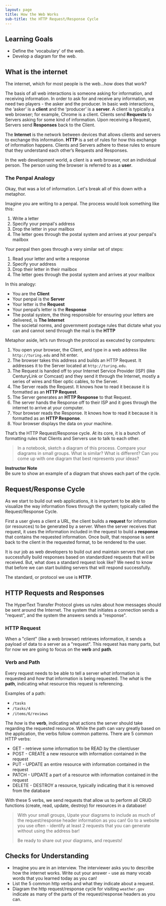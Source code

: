 ```yaml
---
layout: page
title: How the Web Works
sub-title: the HTTP Request/Response Cycle
---
```


## Learning Goals
* Define the 'vocabulary' of the web.
* Develop a diagram for the web.

## What is the internet

The internet, which for most people is the web…how does that work?

The basis of all web interactions is someone asking for information, and receiving information. In order to ask for and receive any information, we need two players - the asker and the producer. In basic web interactions, the ‘asker’ is a **client** and the ‘producer’ is a **server**. A client is typically a web browser; for example, Chrome is a client. Clients send **Requests** to Servers asking for some kind of information. Upon receiving a Request, Servers send **Responses** back to the Client.

The **Internet** is the network between devices that allows clients and servers to exchange this information. **HTTP** is a set of rules for how this exchange of information happens. Clients and Servers adhere to these rules to ensure that they understand each other’s Requests and Responses.

In the web development world, a client is a web browser, not an individual person. The person using the browser is referred to as a **user**.

### The Penpal Analogy
Okay, that was a lot of information.  Let's break all of this down with a metaphor.

Imagine you are writing to a penpal.  The process would look something like this:

1. Write a letter
2. Specify your penpal's address
3. Drop the letter in your mailbox
4. The letter goes through the postal system and arrives at your penpal's mailbox

Your penpal then goes through a very similar set of steps:

1. Read your letter and write a response
2. Specify your address
3. Drop their letter in their mailbox
4. The letter goes through the postal system and arrives at your mailbox

In this analogy:

* You are the **Client**
* Your penpal is the **Server**
* Your letter is the **Request**
* Your penpal’s letter is the **Response**
* The postal system, the thing responsible for ensuring your letters are delivered, is **The Internet**
* The societal norms, and government postage rules that dictate what you can and cannot send through the mail is the **HTTP**

Metaphor aside, let’s run through the protocol as executed by computers:
1. You open your browser, the Client, and type in a web address like `http://turing.edu` and hit enter.
2. The browser takes this address and builds an HTTP Request. It addresses it to the Server located at `http://turing.edu`.
3. The Request is handed off to your Internet Service Provider (ISP) (like CenturyLink or Comcast) and they send it through the Internet, mostly a series of wires and fiber optic cables, to the Server.
4. The Server reads the Request. It knows how to read it because it is formatted as an **HTTP Request**.
5. The Server generates an **HTTP Response** to that Request.
6. The server hands the Response off to their ISP and it goes through the internet to arrive at your computer.
7. Your browser reads the Response. It knows how to read it because it is formatted as an **HTTP Response**.
8. Your browser displays the data on your machine.

That’s the HTTP Request/Response cycle. At its core, it is a bunch of formatting rules that Clients and Servers use to talk to each other.

> In a notebook, sketch a diagram of this process.
> Compare your diagrams in small groups.  What is similar? What is different?  Can you come up with one diagram that best represents your ideas?

<aside class="instructor-notes">
    <p><strong>Instructor Note</strong><br>Be sure to show an example of a diagram that shows each part of the cycle.</p>
</aside>

## Request/Response Cycle
As we start to build out web applications, it is important to be able to visualize the way information flows through the system; typically called the Request/Response Cycle.

First a user gives a client a URL, the client builds a **request** for information (or resources) to be generated by a server.  When the server receives that request, it uses the information included in the request to build a **response** that contains the requested information. Once built, that response is sent back to the client in the requested format, to be rendered to the user.

It is our job as web developers to build out and maintain servers that can successfully build responses based on standardized requests that will be received.  But, what does a standard request look like?  We need to know that before we can start building servers that will respond successfully.

The standard, or protocol we use is **HTTP**.

## HTTP Requests and Responses

The HyperText Transfer Protocol gives us rules about how messages should be sent around the Internet. The system that initiates a connection sends a "request", and the system the answers sends a "response".

### HTTP Request

When a "client" (like a web browser) retrieves information, it sends a payload of data to a server as a "request". This request has many parts, but for now we are going to focus on the **verb** and **path**.

### Verb and Path

Every request needs to be able to tell a server *what* information is requested and *how* that information is being requested.  The *what* is the **path**, indicating what resource this request is referencing.

Examples of a path:

* `/tasks`
* `/tasks/4`
* `/items/6/reviews`

The *how* is the **verb**, indicating what actions the server should take regarding the requested resource.  While the path can vary greatly based on the application, the verbs follow common patterns.  There are 5 common HTTP verbs:

- GET - retrieve some information to be READ by the client/user
- POST - CREATE a new resource with information contained in the request
- PUT - UPDATE an entire resource with information contained in the request
- PATCH - UPDATE a part of a resource with information contained in the request
- DELETE - DESTROY a resource, typically indicating that it is removed from the database

With these 5 verbs, we send requests that allow us to perform all CRUD functions (create, read, update, destroy) for resources in a database!

> With your small groups,
> Upate your diagrams to include as much of the request/response header information as you can!
> Go to a website you use often - identify at least 2 requests that you can generate without using the address bar!
> 
> Be ready to share out your diagrams, and requests!


## Checks for Understanding
* Imagine you are in an interview.  The interviewer asks you to describe how the internet works.  Write out your answer - use as many vocab words that you learned today as you can!
* List the 5 common http verbs and what they indicate about a request.
* Diagram the http request/response cycle for visiting `weather.gov` indicate as many of the parts of the request/response headers as you can.
